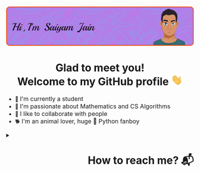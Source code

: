 ![Alt text](./resources/header.png)

<h1 align="center">Glad to meet you!<br>Welcome to my GitHub profile <img src="./resources/wave.gif" widht="30px" height="30px"></h1>
<ul>
    <li>🏢 <font size="3">I'm currently a student</font></li>
    <li>💜 <font size="3">I'm passionate about Mathematics and CS Algorithms</font></li>
    <li>🤝 <font size="3">I like to collaborate with people</font></li>
    <li>🐕 <font size="3">I'm an animal lover, huge 🐍 Python fanboy</font></li>
</ul>

<details>
    <summary><h1 align="right">How to reach me? 📬</h1></summary>
    <br>
    <a href="https://www.linkedin.com/in/saiyam-sandhir/"><img src="./resources/linkedin.png" height="30px" widht="30px"></a>
    <br>
    <a href="https://twitter.com/saiyam_sandhir"><img src="./resources/twitter.png" height="30px" widht="30px"></a>
    <br>
    <a href="https://github.com/saiyam-sandhir"><img src="./resources/github.png" height="30px" widht="30px"></a>
    <br>
    <a href="mailto:saiyamsandhir@gmail.com"><img src="./resources/email.png" height="30px" widht="30px"></a>
</details>

